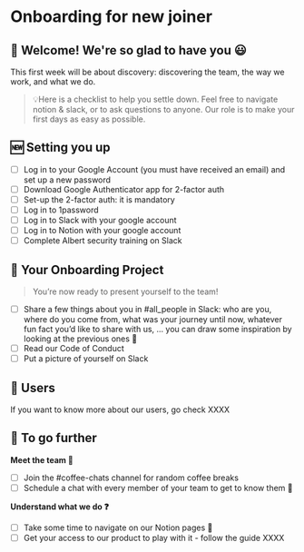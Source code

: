 # Onboarding for new joiner

## 💜 Welcome! We're so glad to have you 😃

This first week will be about discovery: discovering the team, the way
we work, and what we do.

> 💡Here is a checklist to help you settle down. Feel free to navigate
> notion & slack, or to ask questions to anyone. Our role is to make
> your first days as easy as possible.

## 🆕 Setting you up

- [ ]  Log in to your Google Account (you must have received an email) and set up a new password
- [ ]  Download Google Authenticator app for 2-factor auth
- [ ]  Set-up the 2-factor auth: it is mandatory
- [ ]  Log in to 1password
- [ ]  Log in to Slack with your google account
- [ ]  Log in to Notion with your google account
- [ ]  Complete Albert security training on Slack

## 👷 Your Onboarding Project

> You’re now ready to present yourself to the team!


-[ ] Share a few things about you in #all_people in Slack: who are
you, where do you come from, what was your journey until now, whatever
fun fact you’d like to share with us, … you can draw some inspiration
by looking at the previous ones 🙂
- [ ]  Read our Code of Conduct
- [ ]  Put a picture of yourself on Slack

## 👥 Users

If you want to know more about our users, go check XXXX

## 🚀 To go further

**Meet the team 🤝**

- [ ]  Join the #coffee-chats channel for random coffee breaks
- [ ]  Schedule a chat with every member of your team to get to know them 💜

**Understand what we do ❓**

- [ ]  Take some time to navigate on our Notion pages 🧭
- [ ]  Get your access to our product to play with it - follow the guide XXXX
